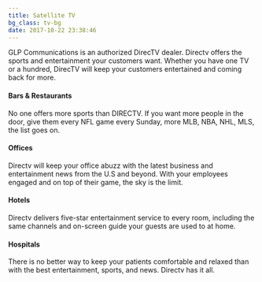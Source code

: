 ```yaml
---
title: Satellite TV
bg_class: tv-bg
date: 2017-10-22 23:38:46
---
```

GLP Communications is an authorized DirecTV dealer. Directv offers the sports and entertainment your customers want. Whether you have one TV or a hundred, DirecTV will keep your customers entertained and coming back for more.

#### Bars & Restaurants 
No one offers more sports than DIRECTV. If you want more people in the door, give them every NFL game every Sunday, more MLB, NBA, NHL, MLS, the list goes on.

#### Offices
Directv will keep your office abuzz with the latest business and entertainment news from the U.S and beyond. With your employees engaged and on top of their game, the sky is the limit.

#### Hotels 
Directv delivers five-star entertainment service to every room, including the same channels and on-screen guide your guests are used to at home.

#### Hospitals 
There is no better way to keep your patients comfortable and relaxed than with the best entertainment, sports, and news. Directv has it all.